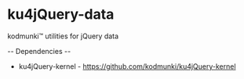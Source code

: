 ku4jQuery-data
==============

kodmunki™ utilities for jQuery data

-- Dependencies --
* ku4jQuery-kernel - https://github.com/kodmunki/ku4jQuery-kernel
